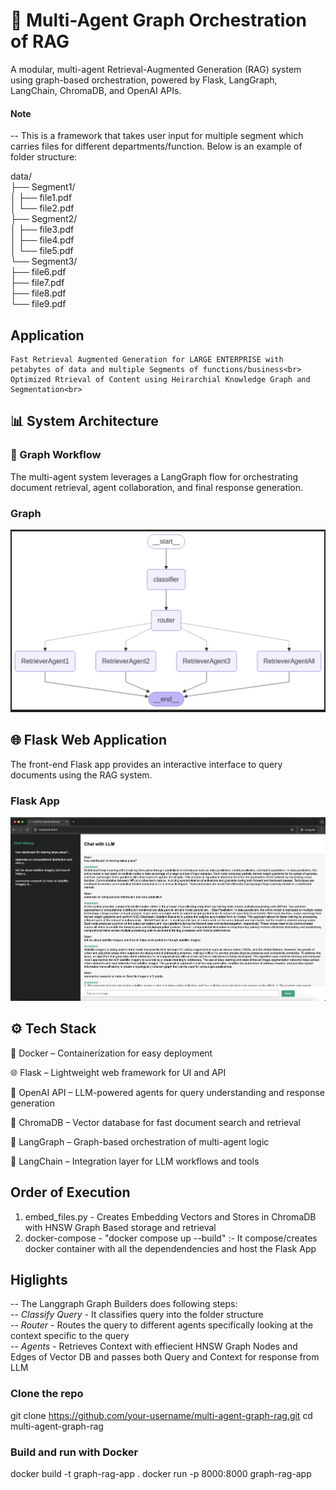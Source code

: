 
# 🚀 Multi-Agent Graph Orchestration of RAG
A modular, multi-agent Retrieval-Augmented Generation (RAG) system using graph-based orchestration, powered by Flask, LangGraph, LangChain, ChromaDB, and OpenAI APIs.

#### Note 
-- This is a framework that takes user input for multiple segment which carries files for different departments/function. Below is an example of folder structure: <br>

data/ \
├── Segment1/ \
│ ├── file1.pdf \
│ └── file2.pdf \
├── Segment2/ \
│ ├── file3.pdf \
│ ├── file4.pdf \
│ └── file5.pdf \
└── Segment3/ \
├── file6.pdf \
├── file7.pdf \
├── file8.pdf \
└── file9.pdf<br>

## Application
    Fast Retrieval Augmented Generation for LARGE ENTERPRISE with petabytes of data and multiple Segments of functions/business<br>
    Optimized Rtrieval of Content using Heirarchial Knowledge Graph and Segmentation<br>

## 📊 System Architecture
### 🧠 Graph Workflow
The multi-agent system leverages a LangGraph flow for orchestrating document retrieval, agent collaboration, and final response generation.

### Graph

![alt text](Graph.png)


## 🌐 Flask Web Application
The front-end Flask app provides an interactive interface to query documents using the RAG system.

### Flask App

![alt text](App.png)

## ⚙️ Tech Stack
🐳 Docker – Containerization for easy deployment

🌐 Flask – Lightweight web framework for UI and API

🧠 OpenAI API – LLM-powered agents for query understanding and response generation

🧬 ChromaDB – Vector database for fast document search and retrieval

🔁 LangGraph – Graph-based orchestration of multi-agent logic

🔗 LangChain – Integration layer for LLM workflows and tools


## Order of Execution 
1. embed_files.py -  Creates Embedding Vectors and Stores in ChromaDB with HNSW Graph Based storage and retrieval<br>
2. docker-compose - "docker compose up --build" :- It compose/creates docker container with all the dependendencies and host the Flask App<br>

## Higlights
-- The Langgraph Graph Builders does following steps:<br>
    -- *Classify Query* - It classifies query into the folder structure<br>
    -- *Router* - Routes the query to different agents specifically looking at the context specific to the query<br>
    -- *Agents* - Retrieves Context with effiecient HNSW Graph Nodes and Edges of Vector DB and passes both Query and Context for response from LLM<br>

### Clone the repo
git clone https://github.com/your-username/multi-agent-graph-rag.git
cd multi-agent-graph-rag

### Build and run with Docker
docker build -t graph-rag-app .
docker run -p 8000:8000 graph-rag-app

